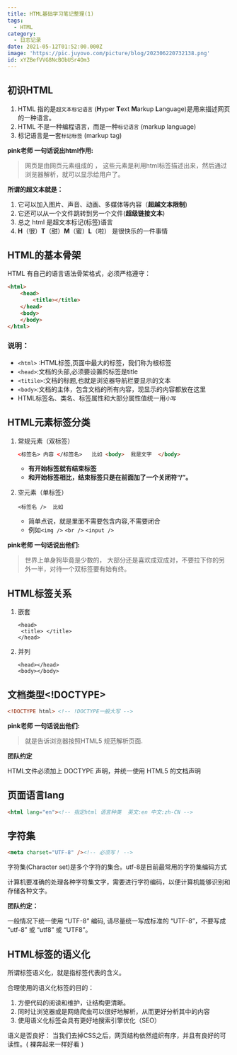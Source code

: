 ```yaml
---
title: HTML基础学习笔记整理(1)
tags:
  - HTML
category:
  - 日志记录
date: 2021-05-12T01:52:00.000Z
image: 'https://pic.juyovo.com/picture/blog/202306220732138.png'
id: xYZBefVVG8NcBObUSr4Om3
---
```


## 初识HTML

1. HTML 指的是`超文本标记语言` (**H**yper **T**ext **M**arkup **L**anguage)是用来描述网页的一种语言。
2. HTML 不是一种编程语言，而是一种`标记语言` (markup language)
3. 标记语言是一套`标记标签` (markup tag)

**pink老师 一句话说出html作用:**

> 网页是由网页元素组成的 ， 这些元素是利用html标签描述出来，然后通过浏览器解析，就可以显示给用户了。

**所谓的超文本就是：**

1. 它可以加入图片、声音、动画、多媒体等内容（**超越文本限制**)
2. 它还可以从一个文件跳转到另一个文件(**超级链接文本**)
3. 总之 html 是超文本标记(标签)语言
4. **H**（很）**T**（甜）**M**（蜜）**L**（啦） 是很快乐的一件事情

## HTML的基本骨架

HTML 有自己的语言语法骨架格式，必须严格遵守：

```html
<html>
    <head>
        <title></title>
    </head>
    <body>
    </body>
</html>
```

### 说明：

- `<html>` :HTML标签,页面中最大的标签，我们称为根标签
- `<head>`:文档的头部,必须要设置的标签是title
- `<titile>`:文档的标题,也就是浏览器导航栏要显示的文本
- `<body>`:文档的主体，包含文档的所有内容，现显示的内容都放在这里
- HTML标签名、类名、标签属性和大部分属性值统一用`小写`

## HTML元素标签分类

1. 常规元素（双标签）

   ```html
   <标签名> 内容 </标签名>   比如 <body>  我是文字  </body>
   ```

   - **有开始标签就有结束标签**
   - **和开始标签相比，结束标签只是在前面加了一个关闭符“/”。**

2. 空元素（单标签）

   ```
   <标签名 />  比如
   ```

   - 简单点说，就是里面不需要包含内容,不需要闭合
   - 例如`<img />` `<br />` `<input />`

**pink老师 一句话说出他们:**

> 世界上单身狗毕竟是少数的， 大部分还是喜欢成双成对，不要拉下你的另外一半，对待一个双标签要有始有终。

## HTML标签关系

1. 嵌套

   ```
   <head>
   	<title> </title>
   </head>
   ```

2. 并列

   ```
   <head></head>
   <body></body>
   ```

## 文档类型<!DOCTYPE>

```html
<!DOCTYPE html> <!-- !DOCTYPE一般大写 -->
```

**pink老师 一句话说出他们:**

> 就是告诉浏览器按照HTML5 规范解析页面.

**团队约定**

HTML文件必须加上 DOCTYPE 声明，并统一使用 HTML5 的文档声明

## 页面语言lang

```html
<html lang="en"><!-- 指定html 语言种类  英文:en 中文:zh-CN -->
```

## 字符集

```html
<meta charset="UTF-8" /><!-- 必须写！ -->
```

字符集(Character set)是多个字符的集合。utf-8是目前最常用的字符集编码方式

计算机要准确的处理各种字符集文字，需要进行字符编码，以便计算机能够识别和存储各种文字。

**团队约定：**

一般情况下统一使用 “UTF-8” 编码, 请尽量统一写成标准的 “UTF-8”，不要写成 “utf-8” 或 “utf8” 或 “UTF8”。

## HTML标签的语义化

所谓标签语义化，就是指标签代表的含义。

合理使用的语义化标签的目的：

1. 方便代码的阅读和维护，让结构更清晰。
2. 同时让浏览器或是网络爬虫可以很好地解析，从而更好分析其中的内容
3. 使用语义化标签会具有更好地搜索引擎优化（SEO）

语义是否良好： 当我们去掉CSS之后，网页结构依然组织有序，并且有良好的可读性。( 裸奔起来一样好看 )
